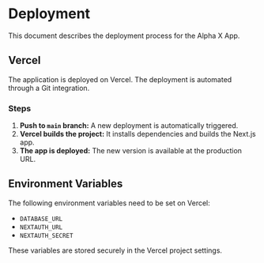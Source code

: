 
# Deployment

This document describes the deployment process for the Alpha X App.

## Vercel

The application is deployed on Vercel. The deployment is automated through a Git integration.

### Steps

1. **Push to `main` branch:** A new deployment is automatically triggered.
2. **Vercel builds the project:** It installs dependencies and builds the Next.js app.
3. **The app is deployed:** The new version is available at the production URL.

## Environment Variables

The following environment variables need to be set on Vercel:

- `DATABASE_URL`
- `NEXTAUTH_URL`
- `NEXTAUTH_SECRET`

These variables are stored securely in the Vercel project settings.
